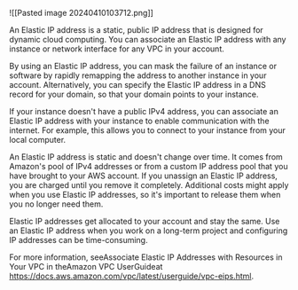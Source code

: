 ![[Pasted image 20240410103712.png]]

An Elastic IP address is a static, public IP address that is designed for dynamic cloud computing. You can associate an Elastic IP address with any instance or network interface for any VPC in your account.

By using an Elastic IP address, you can mask the failure of an instance or software by rapidly remapping the address to another instance in your account. Alternatively, you can specify the Elastic IP address in a DNS record for your domain, so that your domain points to your instance.

If your instance doesn't have a public IPv4 address, you can associate an Elastic IP address with your instance to enable communication with the internet. For example, this allows you to connect to your instance from your local computer.

An Elastic IP address is static and doesn't change over time. It comes from Amazon's pool of IPv4 addresses or from a custom IP address pool that you have brought to your AWS account. If you unassign an Elastic IP address, you are charged until you remove it completely. Additional costs might apply when you use Elastic IP addresses, so it's important to release them when you no longer need them.

Elastic IP addresses get allocated to your account and stay the same. Use an Elastic IP address when you work on a long-term project and configuring IP addresses can be time-consuming.

For more information, seeAssociate Elastic IP Addresses with Resources in Your VPC in theAmazon VPC UserGuideat
https://docs.aws.amazon.com/vpc/latest/userguide/vpc-eips.html.